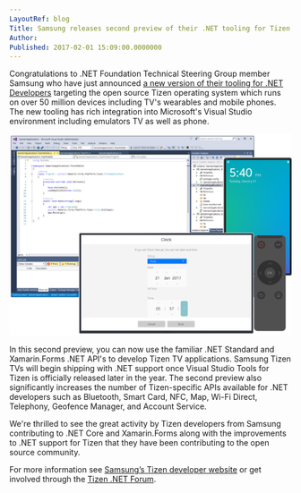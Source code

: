 ```yaml
---
LayoutRef: blog
Title: Samsung releases second preview of their .NET tooling for Tizen
Author: 
Published: 2017-02-01 15:09:00.0000000
---
```

<p>Congratulations to .NET Foundation Technical Steering Group member Samsung who have just announced <a href="https://developer.tizen.org/development/preview">a new version of their tooling for .NET Developers</a> targeting the open source Tizen operating system which runs on over 50 million devices including TV's wearables and mobile phones. The new tooling has rich integration into Microsoft's Visual Studio environment including emulators TV as well as phone.</p>

<p><img src="assets/posts/tizen-preview-2.png" width="795" alt="Screenshot of Tizen Tools for Visual Studio Preview 2" /></p>

<p>In this second preview, you can now use the familiar .NET Standard and Xamarin.Forms .NET API's to develop Tizen TV applications. Samsung Tizen TVs will begin shipping with .NET support once Visual Studio Tools for Tizen is officially released later in the year. The second preview also significantly increases the number of Tizen-specific APIs available for .NET developers such as Bluetooth, Smart Card, NFC, Map, Wi-Fi Direct, Telephony, Geofence Manager, and Account Service.</p>

<p>We're thrilled to see the great activity by Tizen developers from Samsung contributing to .NET Core and Xamarin.Forms along with the improvements to .NET support for Tizen that they have been contributing to the open source community.</p>

<p>For more information see <a href="https://developer.tizen.org/development/preview">Samsung’s Tizen developer website</a> or get involved through the <a href="https://developer.tizen.org/forums/tizen-.net/active">Tizen .NET Forum</a>.</p>
